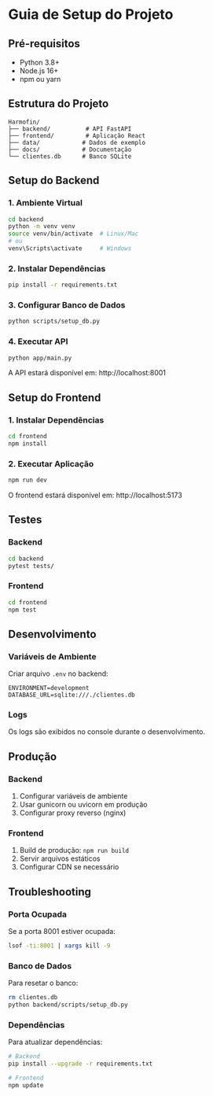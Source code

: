 # Guia de Setup do Projeto

## Pré-requisitos

- Python 3.8+
- Node.js 16+
- npm ou yarn

## Estrutura do Projeto

```
Harmofin/
├── backend/          # API FastAPI
├── frontend/         # Aplicação React
├── data/            # Dados de exemplo
├── docs/            # Documentação
└── clientes.db      # Banco SQLite
```

## Setup do Backend

### 1. Ambiente Virtual

```bash
cd backend
python -m venv venv
source venv/bin/activate  # Linux/Mac
# ou
venv\Scripts\activate     # Windows
```

### 2. Instalar Dependências

```bash
pip install -r requirements.txt
```

### 3. Configurar Banco de Dados

```bash
python scripts/setup_db.py
```

### 4. Executar API

```bash
python app/main.py
```

A API estará disponível em: http://localhost:8001

## Setup do Frontend

### 1. Instalar Dependências

```bash
cd frontend
npm install
```

### 2. Executar Aplicação

```bash
npm run dev
```

O frontend estará disponível em: http://localhost:5173

## Testes

### Backend

```bash
cd backend
pytest tests/
```

### Frontend

```bash
cd frontend
npm test
```

## Desenvolvimento

### Variáveis de Ambiente

Criar arquivo `.env` no backend:

```env
ENVIRONMENT=development
DATABASE_URL=sqlite:///./clientes.db
```

### Logs

Os logs são exibidos no console durante o desenvolvimento.

## Produção

### Backend

1. Configurar variáveis de ambiente
2. Usar gunicorn ou uvicorn em produção
3. Configurar proxy reverso (nginx)

### Frontend

1. Build de produção: `npm run build`
2. Servir arquivos estáticos
3. Configurar CDN se necessário

## Troubleshooting

### Porta Ocupada

Se a porta 8001 estiver ocupada:

```bash
lsof -ti:8001 | xargs kill -9
```

### Banco de Dados

Para resetar o banco:

```bash
rm clientes.db
python backend/scripts/setup_db.py
```

### Dependências

Para atualizar dependências:

```bash
# Backend
pip install --upgrade -r requirements.txt

# Frontend
npm update
``` 